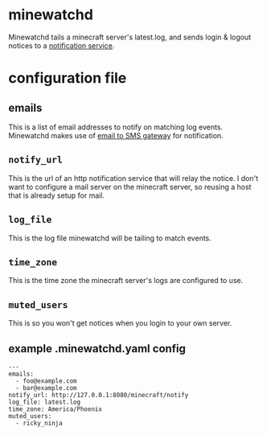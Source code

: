 # minewatchd

Minewatchd tails a minecraft server's latest.log, and sends login & logout notices to a [notification service](https://github.com/rickyninja/httpemaild).

# configuration file

## emails

This is a list of email addresses to notify on matching log events.  Minewatchd makes use of [email to SMS gateway](https://en.wikipedia.org/wiki/SMS_API) for notification.

## `notify_url`

This is the url of an http notification service that will relay the notice.  I don't want to configure a mail server on the minecraft server, so reusing a host that is already setup for mail.

## `log_file`

This is the log file minewatchd will be tailing to match events.

## `time_zone`

This is the time zone the minecraft server's logs are configured to use.

## `muted_users`

This is so you won't get notices when you login to your own server.

## example .minewatchd.yaml config

```
---
emails:
  - foo@example.com
  - bar@example.com
notify_url: http://127.0.0.1:8080/minecraft/notify
log_file: latest.log
time_zone: America/Phoenix
muted_users:
  - ricky_ninja
```
